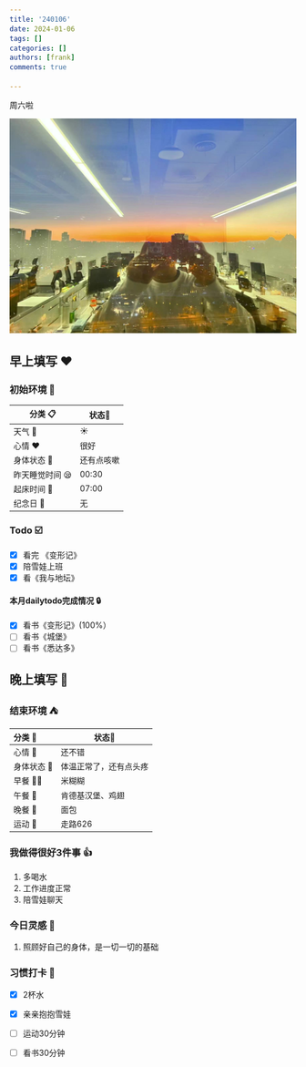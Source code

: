 ```yaml
---
title: '240106'
date: 2024-01-06
tags: []
categories: []
authors: [frank]
comments: true

---
```


周六啦

![image-20240106181058373](./assets/image-20240106181058373.png)

<!-- more -->

## 早上填写 :heart:

### 初始环境 :european_castle:

| 分类 :clipboard:                   | 状态:stars: |
| ---------------------------------- | ----------- |
| 天气 :penguin:                     | :sunny:     |
| 心情 :heart:                       | 很好 |
| 身体状态 :information_desk_person: | 还有点咳嗽 |
| 昨天睡觉时间 :sleepy:              | 00:30   |
| 起床时间 :couple_with_heart:       | 07:00   |
| 纪念日 :calendar:                  | 无          |

### Todo :ballot_box_with_check:

- [x] 看完 《变形记》
- [x] 陪雪娃上班
- [x] 看《我与地坛》

#### 本月dailytodo完成情况 :lock:

- [x] 看书《变形记》(100%）
- [ ] 看书《城堡》
- [ ] 看书《悉达多》

## 晚上填写 :bridge_at_night:

### 结束环境 :tent:

| 分类 :blue_book:                   | 状态:stars:        |
| :--------------------------------- | ------------------ |
| 心情 :heartbeat:                   | 还不错             |
| 身体状态 :information_desk_person: | 体温正常了，还有点头疼  |
| 早餐 :egg::bread:                  | 米糊糊     |
| 午餐 :stew:                        | 肯德基汉堡、鸡翅 |
| 晚餐 :sushi:                       | 面包             |
| 运动 :dancers:                     | 走路626          |

### 我做得很好3件事 :thumbsup:

1. 多喝水
2. 工作进度正常
3. 陪雪娃聊天

### 今日灵感 :thought_balloon:

1. 照顾好自己的身体，是一切一切的基础

### 习惯打卡 :high_brightness:

- [x] 2杯水
- [x] 亲亲抱抱雪娃
- [ ] 运动30分钟
- [ ] 看书30分钟

